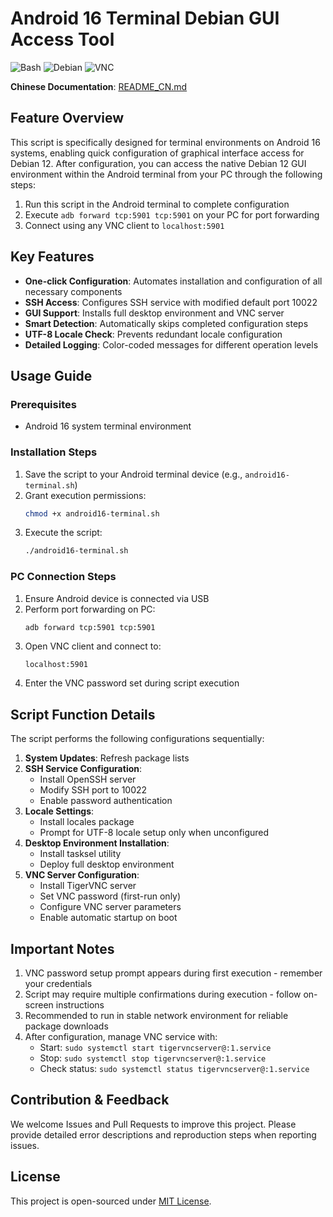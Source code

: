 # Android 16 Terminal Debian GUI Access Tool

![Bash](https://img.shields.io/badge/Shell-Bash-green) ![Debian](https://img.shields.io/badge/OS-Debian%2012-red) ![VNC](https://img.shields.io/badge/Protocol-VNC-blue)

**Chinese Documentation**: [README_CN.md](README_CN.md)

## Feature Overview

This script is specifically designed for terminal environments on Android 16 systems, enabling quick configuration of graphical interface access for Debian 12. After configuration, you can access the native Debian 12 GUI environment within the Android terminal from your PC through the following steps:

1. Run this script in the Android terminal to complete configuration
2. Execute `adb forward tcp:5901 tcp:5901` on your PC for port forwarding
3. Connect using any VNC client to `localhost:5901`

## Key Features

- **One-click Configuration**: Automates installation and configuration of all necessary components
- **SSH Access**: Configures SSH service with modified default port 10022
- **GUI Support**: Installs full desktop environment and VNC server
- **Smart Detection**: Automatically skips completed configuration steps
- **UTF-8 Locale Check**: Prevents redundant locale configuration
- **Detailed Logging**: Color-coded messages for different operation levels

## Usage Guide

### Prerequisites

- Android 16 system terminal environment

### Installation Steps

1. Save the script to your Android terminal device (e.g., `android16-terminal.sh`)
2. Grant execution permissions:
   ```bash
   chmod +x android16-terminal.sh
   ```
3. Execute the script:
   ```bash
   ./android16-terminal.sh
   ```

### PC Connection Steps

1. Ensure Android device is connected via USB
2. Perform port forwarding on PC:
   ```bash
   adb forward tcp:5901 tcp:5901
   ```
3. Open VNC client and connect to:
   ```
   localhost:5901
   ```
4. Enter the VNC password set during script execution

## Script Function Details

The script performs the following configurations sequentially:

1. **System Updates**: Refresh package lists
2. **SSH Service Configuration**:
   - Install OpenSSH server
   - Modify SSH port to 10022
   - Enable password authentication
3. **Locale Settings**:
   - Install locales package
   - Prompt for UTF-8 locale setup only when unconfigured
4. **Desktop Environment Installation**:
   - Install tasksel utility
   - Deploy full desktop environment
5. **VNC Server Configuration**:
   - Install TigerVNC server
   - Set VNC password (first-run only)
   - Configure VNC server parameters
   - Enable automatic startup on boot

## Important Notes

1. VNC password setup prompt appears during first execution - remember your credentials
2. Script may require multiple confirmations during execution - follow on-screen instructions
3. Recommended to run in stable network environment for reliable package downloads
4. After configuration, manage VNC service with:
   - Start: `sudo systemctl start tigervncserver@:1.service`
   - Stop: `sudo systemctl stop tigervncserver@:1.service`
   - Check status: `sudo systemctl status tigervncserver@:1.service`

## Contribution & Feedback

We welcome Issues and Pull Requests to improve this project. Please provide detailed error descriptions and reproduction steps when reporting issues.

## License

This project is open-sourced under [MIT License](LICENSE).
